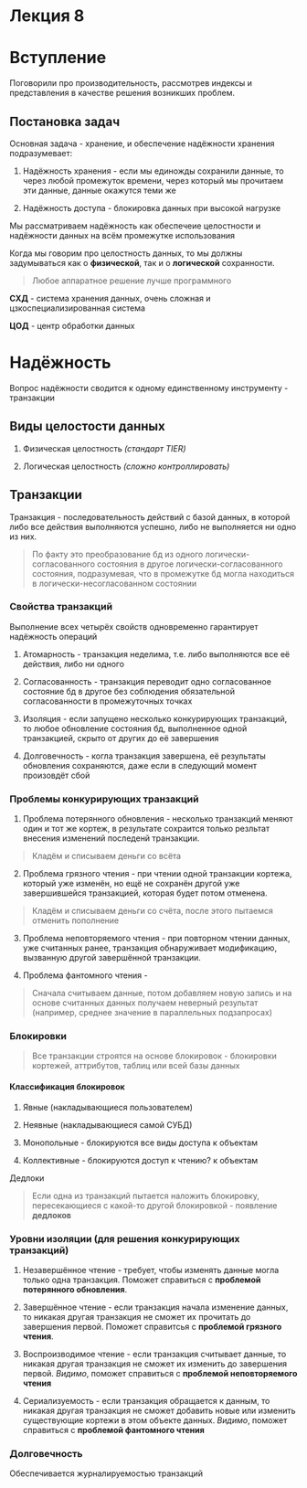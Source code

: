 # Лекция 8

# Вступление

Поговорили про производительность, рассмотрев индексы и представления в качестве решения возникших проблем.

## Постановка задач

Основная задача - хранение, и обеспечение надёжности хранения подразумевает:

1. Надёжность хранения - если мы единожды сохранили данные, то через любой промежуток времени, через который мы прочитаем эти данные, данные окажутся теми же

2. Надёжность доступа - блокировка данных при высокой нагрузке

Мы рассматриваем надёжность как обеспечеие целостности и надёжности данных на всём промежутке использования

Когда мы говорим про целостность данных, то мы должны задумываться как о **физической**, так и о **логической** сохранности.

> Любое аппаратное решение лучше программного

**СХД** - система хранения данных, очень сложная и цзкоспециализированная система

**ЦОД** - центр обработки данных

# Надёжность

Вопрос надёжности сводится к одному единственному инструменту - транзакции

## Виды целостости данных

1. Физическая целостность _(стандарт TIER)_

2. Логическая целостность _(сложно контроллировать)_

## Транзакции

Транзакция - последовательность действий с базой данных, в которой либо все действия выполняются успешно, либо не выполняется ни одно из них. 

> По факту это преобразование бд из одного логически-согласованного состояния в другое логически-согласованного состояния, подразумевая, что в промежутке бд могла находиться в логически-несогласованном состоянии

### Свойства транзакций

Выполнение всех четырёх свойств одновременно гарантирует надёжность операций

1. Атомарность - транзакция неделима, т.е. либо выполняются все её действия, либо ни одного

2. Согласованность - транзакция переводит одно согласованное состояние бд в другое без соблюдения обязательной согласованности в промежуточных точках

3. Изоляция - если запущено несколько конкурирующих транзакций, то любое обновление состояния бд, выполненное одной транзакцией, скрыто от других до её завершения

4. Долговечность - когла транзакция завершена, её результаты обновления сохраняются, даже если в следующий момент произовдёт сбой

### Проблемы конкурирующих транзакций

1. Проблема потерянного обновления - несколько транзакций меняют один и тот же кортеж, в результате сохраится только резльтат внесения изменений последенй транзакции.

> Кладём и списываем деньги со всёта

2. Проблема грязного чтения - при чтении одной транзакции кортежа, который уже изменён, но ещё не сохранён другой уже завершившейся транзакцией, которая будет потом отменена.

> Кладём и списываем деньги со счёта, после этого пытаемся отменить пополнение

3. Проблема неповторяемого чтения - при повторном чтении данных, уже считанных ранее, транзакция обнаруживает модификацию, вызванную другой завершённой транзакции.

4. Проблема фантомного чтения - 

> Сначала считываем данные, потом добавляем новую запись и на основе считанных данных получаем неверный результат (например, среднее значение в параллельных подзапросах)

### Блокировки

> Все транзакции строятся на основе блокировок - блокировки кортежей, аттрибутов, таблиц или всей базы данных

#### Классификация блокировок

1. Явные (накладывающиеся пользователем)

2. Неявные (накладывающиеся самой СУБД)

3. Монопольные - блокируются все виды доступа к объектам

4. Коллективные - блокируются доступ к чтению? к объектам

Дедлоки

> Если одна из транзакций пытается наложить блокировку, пересекающиеся с какой-то другой блокировкой - появление **дедлоков**

### Уровни изоляции (для решения конкурирующих транзакций)

1. Незавершённое чтение - требует, чтобы изменять данные могла только одна транзакция. Поможет справиться с **проблемой потерянного обновления**.

2. Завершённое чтение - если транзакция начала изменение данных, то никакая другая транзакция не сможет их прочитать до завершения первой. Поможет справитсья с **проблемой грязного чтения**.

3. Воспроизводимое чтение - если транзакция считывает данные, то никакая другая транзакция не сможет их изменить до завершения первой. _Видимо_, поможет справиться с **проблемой неповторяемого чтения**

4. Сериализуемость - если транзакция обращается к данным, то никакая другая транзакция не сможет добавить новые или изменить существующие кортежи в этом объекте данных. _Видимо_, поможет справиться с **проблемой фантомного чтения**

### Долговечность

Обеспечивается журналируемостью транзакций